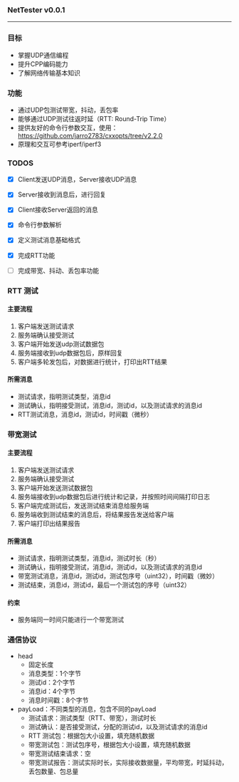### NetTester v0.0.1
---


### 目标
- 掌握UDP通信编程
- 提升CPP编码能力
- 了解网络传输基本知识


### 功能
- 通过UDP包测试带宽，抖动，丢包率
- 能够通过UDP测试往返时延（RTT: Round-Trip Time）
- 提供友好的命令行参数交互，使用：https://github.com/jarro2783/cxxopts/tree/v2.2.0
- 原理和交互可参考iperf/iperf3



### TODOS
- [X] Client发送UDP消息，Server接收UDP消息
- [X] Server接收到消息后，进行回复
- [X] Client接收Server返回的消息
- [X] 命令行参数解析
- [X] 定义测试消息基础格式
- [X] 完成RTT功能
- [ ] 完成带宽、抖动、丢包率功能


### RTT 测试

#### 主要流程
1. 客户端发送测试请求
2. 服务端确认接受测试
3. 客户端开始发送udp测试数据包
4. 服务端接收到udp数据包后，原样回复
5. 客户端多轮发包后，对数据进行统计，打印出RTT结果

#### 所需消息
- 测试请求，指明测试类型，消息id
- 测试确认，指明接受测试，消息id，测试id，以及测试请求的消息id
- RTT测试消息，消息id，测试id，时间戳（微秒）




### 带宽测试

#### 主要流程
1. 客户端发送测试请求
2. 服务端确认接受测试
3. 客户端开始发送测试数据包
4. 服务端接收到udp数据包后进行统计和记录，并按照时间间隔打印日志
5. 客户端完成测试后，发送测试结束消息给服务端
6. 服务端收到测试结束的消息后，将结果报告发送给客户端
7. 客户端打印出结果报告

#### 所需消息
- 测试请求，指明测试类型，消息id，测试时长（秒）
- 测试确认，指明接受测试，消息id，测试id，以及测试请求的消息id
- 带宽测试消息，消息id，测试id，测试包序号（uint32），时间戳（微妙）
- 测试结束，消息id，测试id，最后一个测试包的序号（uint32）


#### 约束
- 服务端同一时间只能进行一个带宽测试




### 通信协议
- head
  - 固定长度
  - 消息类型：1个字节
  - 测试id：2个字节
  - 消息id：4个字节
  - 消息时间戳：8个字节
- payLoad：不同类型的消息，包含不同的payLoad
  - 测试请求：测试类型（RTT、带宽），测试时长
  - 测试确认：是否接受测试，分配的测试id，以及测试请求的消息id
  - RTT 测试包：根据包大小设置，填充随机数据
  - 带宽测试包：测试包序号，根据包大小设置，填充随机数据
  - 带宽测试结束请求：空
  - 带宽测试报告：测试实际时长，实际接收数据量，平均带宽，时延抖动，丢包数量、包总量

